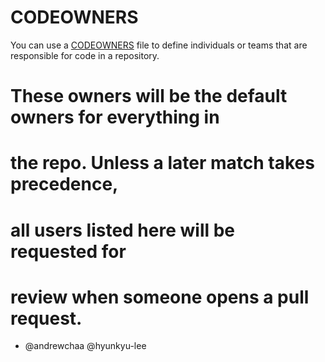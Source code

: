 # CODEOWNERS

You can use a [CODEOWNERS](https://docs.github.com/en/github/creating-cloning-and-archiving-repositories/creating-a-repository-on-github/about-code-owners) file to define individuals or teams that are responsible for code in a repository.

# These owners will be the default owners for everything in
# the repo. Unless a later match takes precedence,
# all users listed here will be requested for
# review when someone opens a pull request.

* @andrewchaa @hyunkyu-lee
